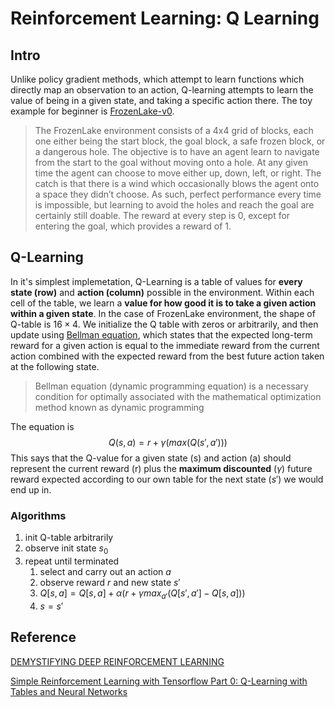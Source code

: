 # Reinforcement Learning: Q Learning

## Intro

Unlike policy gradient methods, which attempt to learn functions which directly map an observation to an action, Q-learning attempts to learn the value of being in a given state, and taking a specific action there. The toy example for beginner is [FrozenLake-v0](https://gym.openai.com/envs/FrozenLake-v0).

> The FrozenLake environment consists of a 4x4 grid of blocks, each one either being the start block, the goal block, a safe frozen block, or a dangerous hole. The objective is to have an agent learn to navigate from the start to the goal without moving onto a hole. At any given time the agent can choose to move either up, down, left, or right. The catch is that there is a wind which occasionally blows the agent onto a space they didn’t choose. As such, perfect performance every time is impossible, but learning to avoid the holes and reach the goal are certainly still doable. The reward at every step is 0, except for entering the goal, which provides a reward of 1.

## Q-Learning

In it's simplest implemetation, Q-Learning is a table of values for **every state (row)** and **action (column)** possible in the environment. Within each cell of the table, we learn a **value for how good it is to take a given action within a given state**. In the case of FrozenLake environment, the shape of Q-table is $16 \times 4$. We initialize the Q table with zeros or arbitrarily, and then update using [Bellman equation](https://en.wikipedia.org/wiki/Bellman_equation), which states that the expected long-term reward for a given action is equal to the immediate reward from the current action combined with the expected reward from the best future action taken at the following state.

> Bellman equation (dynamic programming equation) is a necessary condition for optimally associated with the mathematical optimization method known as dynamic programming

The equation is 
$$
Q(s,a) = r + \gamma(max(Q(s', a')))
$$
This says that the Q-value for a given state (s) and action (a) should represent the current reward (r) plus the **maximum discounted** ($\gamma$) future reward expected according to our own table for the next state ($s'$) we would end up in.

### Algorithms

1. init Q-table arbitrarily
2. observe init state $s_0$
3. repeat until terminated
   1. select and carry out an action *a*
   2. observe reward $r$ and new state $s'$
   3. $Q[s, a] = Q[s, a] + \alpha (r + \gamma max_{a'}(Q[s', a'] - Q[s, a]))$
   4. $s = s'$ 

## Reference

[DEMYSTIFYING DEEP REINFORCEMENT LEARNING](http://neuro.cs.ut.ee/demystifying-deep-reinforcement-learning/)

[Simple Reinforcement Learning with Tensorflow Part 0: Q-Learning with Tables and Neural Networks](https://medium.com/emergent-future/simple-reinforcement-learning-with-tensorflow-part-0-q-learning-with-tables-and-neural-networks-d195264329d0)